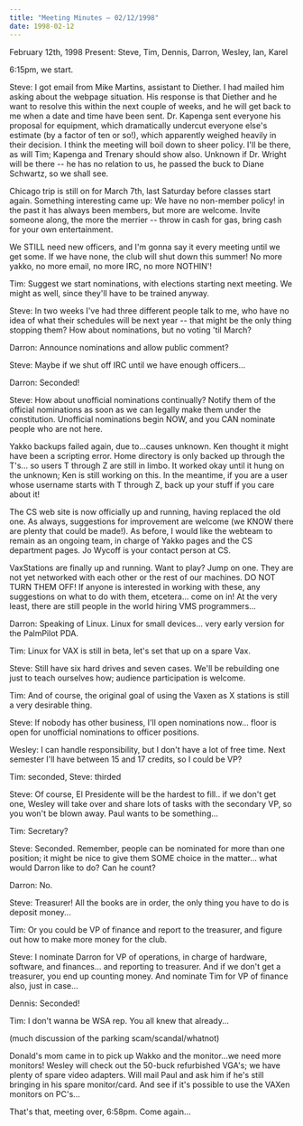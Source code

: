 ```yaml
---
title: "Meeting Minutes – 02/12/1998"
date: 1998-02-12
---
```

 February 12th, 1998 Present: Steve, Tim, Dennis, Darron, Wesley, Ian, Karel </p><p>
6:15pm, we start. </p><p>
Steve: I got email from Mike Martins, assistant to Diether. I had mailed him asking about the webpage situation. His response is that Diether and he want to resolve this within the next couple of weeks, and he will get back to me when a date and time have been sent. Dr. Kapenga sent everyone his proposal for equipment, which dramatically undercut everyone else's estimate (by a factor of ten or so!), which apparently weighed heavily in their decision. I think the meeting will boil down to sheer policy. I'll be there, as will Tim; Kapenga and Trenary should show also. Unknown if Dr. Wright will be there -- he has no relation to us, he passed the buck to Diane Schwartz, so we shall see. </p><p>
Chicago trip is still on for March 7th, last Saturday before classes start again. Something interesting came up: We have no non-member policy! in the past it has always been members, but more are welcome. Invite someone along, the more the merrier -- throw in cash for gas, bring cash for your own entertainment. </p><p>
We STILL need new officers, and I'm gonna say it every meeting until we get some. If we have none, the club will shut down this summer! No more yakko, no more email, no more IRC, no more NOTHIN'! </p><p>
Tim: Suggest we start nominations, with elections starting next meeting. We might as well, since they'll have to be trained anyway. </p><p>
Steve: In two weeks I've had three different people talk to me, who have no idea of what their schedules will be next year -- that might be the only thing stopping them? How about nominations, but no voting 'til March? </p><p>
Darron: Announce nominations and allow public comment? </p><p>
Steve: Maybe if we shut off IRC until we have enough officers... </p><p>
Darron: Seconded! </p><p>
Steve: How about unofficial nominations continually? Notify them of the official nominations as soon as we can legally make them under the constitution. Unofficial nominations begin NOW, and you CAN nominate people who are not here.  </p><p>
Yakko backups failed again, due to...causes unknown. Ken thought it might have been a scripting error. Home directory is only backed up through the T's... so users T through Z are still in limbo. It worked okay until it hung on the unknown; Ken is still working on this. In the meantime, if you are a user whose username starts with T through Z, back up your stuff if you care about it! </p><p>
The CS web site is now officially up and running, having replaced the old one. As always, suggestions for improvement are welcome (we KNOW there are plenty that could be made!). As before, I would like the webteam to remain as an ongoing team, in charge of Yakko pages and the CS department pages. Jo Wycoff is your contact person at CS. </p><p>
VaxStations are finally up and running. Want to play? Jump on one. They are not yet networked with each other or the rest of our machines. DO NOT TURN THEM OFF! If anyone is interested in working with these, any suggestions on what to do with them, etcetera... come on in! At the very least, there are still people in the world hiring VMS programmers... </p><p>
Darron: Speaking of Linux. Linux for small devices... very early version for the PalmPilot PDA. </p><p>
Tim: Linux for VAX is still in beta, let's set that up on a spare Vax. </p><p>
Steve: Still have six hard drives and seven cases. We'll be rebuilding one just to teach ourselves how; audience participation is welcome. </p><p>
Tim: And of course, the original goal of using the Vaxen as X stations is still a very desirable thing. </p><p>
Steve: If nobody has other business, I'll open nominations now... floor is open for unofficial nominations to officer positions. </p><p>
Wesley: I can handle responsibility, but I don't have a lot of free time. Next semester I'll have between 15 and 17 credits, so I could be VP? </p><p>
Tim: seconded, Steve: thirded </p><p>
Steve: Of course, El Presidente will be the hardest to fill.. if we don't get one, Wesley will take over and share lots of tasks with the secondary VP, so you won't be blown away. Paul wants to be something... </p><p>
Tim: Secretary? </p><p>
Steve: Seconded. Remember, people can be nominated for more than one position; it might be nice to give them SOME choice in the matter... what would Darron like to do? Can he count? </p><p>
Darron: No. </p><p>
Steve: Treasurer! All the books are in order, the only thing you have to do is deposit money... </p><p>
Tim: Or you could be VP of finance and report to the treasurer, and figure out how to make more money for the club. </p><p>
Steve: I nominate Darron for VP of operations, in charge of hardware, software, and finances... and reporting to treasurer. And if we don't get a treasurer, you end up counting money. And nominate Tim for VP of finance also, just in case... </p><p>
Dennis: Seconded! </p><p>
Tim: I don't wanna be WSA rep. You all knew that already... </p><p>
(much discussion of the parking scam/scandal/whatnot) </p><p>
Donald's mom came in to pick up Wakko and the monitor...we need more monitors! Wesley will check out the 50-buck refurbished VGA's; we have plenty of spare video adapters. Will mail Paul and ask him if he's still bringing in his spare monitor/card. And see if it's possible to use the VAXen monitors on PC's... </p><p>
That's that, meeting over, 6:58pm. Come again... </p><p>
</p>
